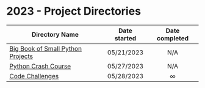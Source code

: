 # 2023 - Project Directories

| Directory Name                                                          | Date started | Date completed |
|-------------------------------------------------------------------------|:------------:|:--------------:|
| [Big Book of Small Python Projects](big_book_of_small_python_projects/) |  05/21/2023  |      N/A       |
| [Python Crash Course](python_crash_course/)                             |  05/27/2023  |      N/A       |
| [Code Challenges](code_challenges/)                                     |  05/28/2023  |       ∞        |




